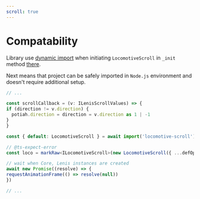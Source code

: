 ```yaml
---
scroll: true
---
```


# Compatability

Library use [dynamic import](https://developer.mozilla.org/en-US/docs/Web/JavaScript/Reference/Operators/import)
when initiating `LocomotiveScroll` in `_init` method
[there](https://github.com/somespecialone/potiah/blob/master/lib/src/potiah.ts).

Next means that project can be safely imported in `Node.js` environment and doesn't require additional setup.

```ts
// ...

const scrollCallback = (v: ILenisScrollValues) => {
if (direction != v.direction) {
  potiah.direction = direction = v.direction as 1 | -1
}
}

const { default: LocomotiveScroll } = await import('locomotive-scroll') // [!code focus]

// @ts-expect-error
const loco = markRaw<ILocomotiveScroll>(new LocomotiveScroll({ ...defOptions, ...opt, scrollCallback }))

// wait when Core, Lenis instances are created
await new Promise((resolve) => {
requestAnimationFrame(() => resolve(null))
})

// ...
```

